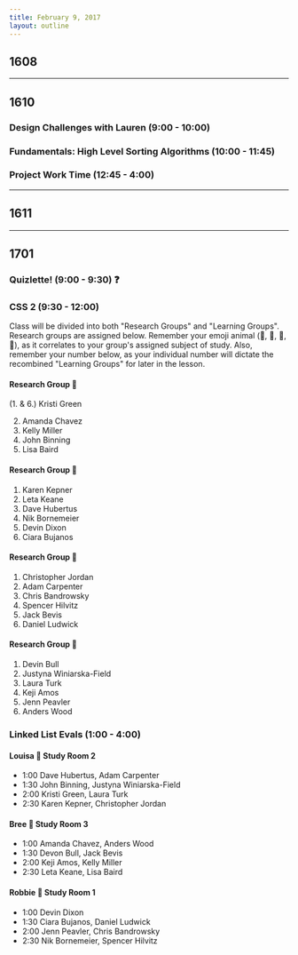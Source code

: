 ```yaml
---
title: February 9, 2017
layout: outline
---
```


## 1608

--------------------------------------------

## 1610

### Design Challenges with Lauren (9:00 - 10:00)

### Fundamentals: High Level Sorting Algorithms (10:00 - 11:45)

### Project Work Time (12:45 - 4:00)

--------------------------------------------

## 1611

--------------------------------------------

## 1701

### Quizlette! (9:00 - 9:30) :question:

### CSS 2 (9:30 - 12:00)
Class will be divided into both "Research Groups" and "Learning Groups". Research groups are assigned below. Remember your emoji animal (:panda_face:, :snake:, :ant:, :dragon_face:), as it correlates to your group's assigned subject of study. Also, remember your number below, as your individual number will dictate the recombined "Learning Groups" for later in the lesson.

#### Research Group :panda_face:

(1. & 6.) Kristi Green 

2. Amanda Chavez
3. Kelly Miller
4. John Binning
5. Lisa Baird

#### Research Group :snake:

1. Karen Kepner
2. Leta Keane
3. Dave Hubertus
4. Nik Bornemeier 
5. Devin Dixon 
6. Ciara Bujanos

#### Research Group :ant:

1. Christopher Jordan
2. Adam Carpenter
3. Chris Bandrowsky
4. Spencer Hilvitz
5. Jack Bevis
6. Daniel Ludwick

#### Research Group :dragon_face:

1. Devin Bull
2. Justyna Winiarska-Field
3. Laura Turk
4. Keji Amos
5. Jenn Peavler
6. Anders Wood

### Linked List Evals (1:00 - 4:00)

#### Louisa :hear_no_evil: Study Room 2

* 1:00 Dave Hubertus, Adam Carpenter
* 1:30 John Binning, Justyna Winiarska-Field
* 2:00 Kristi Green, Laura Turk
* 2:30 Karen Kepner, Christopher Jordan

#### Bree :see_no_evil: Study Room 3

* 1:00 Amanda Chavez, Anders Wood
* 1:30 Devon Bull, Jack Bevis
* 2:00 Keji Amos, Kelly Miller
* 2:30 Leta Keane, Lisa Baird

#### Robbie :speak_no_evil: Study Room 1

* 1:00 Devin Dixon
* 1:30 Ciara Bujanos, Daniel Ludwick
* 2:00 Jenn Peavler, Chris Bandrowsky
* 2:30 Nik Bornemeier, Spencer Hilvitz

